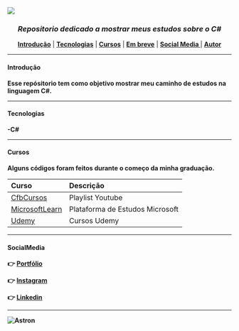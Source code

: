 ![](https://imgur.com/njqLsTf.png)
<h3 align = center><i><b> Repositorio dedicado a mostrar meus estudos sobre o C#</b></i> </h3>

<p align="center">
 <b><a href="#introdução">Introdução</a></b> |
 <b><a href="#tecnologias">Tecnologias</a></b> |
 <b><a href="#cursos">Cursos</a></b> |
 <b><a href="#contribuicao">Em breve</a></b> |
 <b><a href="#SocialMedia">Social Media </a></b> |
 <b><a href="#autor">Autor</a>
</p>
 
***
#### Introdução
 Esse repósitorio tem como objetivo mostrar meu caminho de estudos na linguagem C#.

***
#### Tecnologias
 -C#
 
***
#### Cursos
Alguns códigos foram feitos durante o começo da minha graduação. 

| Curso                      | Descrição                                                |
| :------------------------- | :------------------------------------------------------- |
| [CfbCursos](https://www.youtube.com/watch?v=dVzJ3bx68FA&list=PLx4x_zx8csUglgKTmgfVFEhWWBQCasNGi)|Playlist Youtube   |
| [MicrosoftLearn](https://docs.microsoft.com/pt-br/users/iagoferreira-4173/)          | Plataforma de Estudos Microsoft     |
| [Udemy]()          | Cursos Udemy     |
 
***
#### SocialMedia

:point_right: [Portfólio](https://iagoantunes.github.io/)

:point_right: [Instagram](https://www.instagram.com/iago_ferreira010/?hl=pt-br)

:point_right: [Linkedin](https://www.linkedin.com/in/iago-antunes-5277131a5/)

 
***

![Astron](https://user-images.githubusercontent.com/63758301/85813381-6b556980-b739-11ea-91b5-740c1f91a5c4.jpg)
